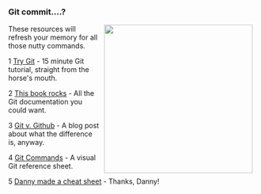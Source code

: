 

### Git commit....?
<img src="https://after-school-assets.s3.amazonaws.com/git-hamster.jpg" width="300px" align="right" hspace="10"> These resources will refresh your memory for all those nutty commands. 

1 [Try Git](https://try.github.io/levels/1/challenges/1) - 15 minute Git tutorial, straight from the horse's mouth.

2 [This book rocks](http://git-scm.com/book/en/v2) - All the Git documentation you could want.

3 [Git v. Github](http://www.jahya.net/blog/?2013-05-git-vs-github) - A blog post about what the difference is, anyway.

4 [Git Commands](http://marklodato.github.io/visual-git-guide/index-en.html#basic-usage) - A visual Git reference sheet.

5 [Danny made a cheat sheet](https://gist.github.com/dfenjves/6c3832ae7c9d1cf504f2) - Thanks, Danny!

